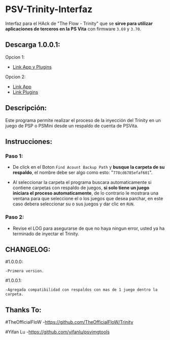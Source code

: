# PSV-Trinity-Interfaz
Interfaz para el HAck de "The Flow - Trinity" que se **sirve para utilizar aplicaciones de terceros en la PS Vita** con firmware `3.69` y `3.70`.

## Descarga 1.0.0.1: 
Opcion 1: 
- [Link App y Plugins](<https://t.co/VuHlrwtWg4>)
  
Opcion 2: 
- [Link App](<https://t.co/I0KLGJTx4m>)
- [Link Plugins](<https://t.co/49SqzIRNHt>)

## Descripción: 

Este programa permite realizar el proceso de la inyección del Trinity en un juego de PSP o PSMini desde un respaldo de cuenta de PSVita.

## Instrucciones: 

### Paso 1:

- De click en el Boton `Find Acount Backup Path` y **busque la carpeta de su respaldo**, el nombre debe ser algo como esto: "`778cd6785efaf601`".
 
- Al seleccionar la carpeta el programa buscara automaticamente si contiene carpetas con respaldo de juegos, **si solo tiene un juego iniciara el proceso automaticamente**, de lo contrario le mostrara una ventana para que seleccione el o los juegos que desea parchar, en este caso debera seleccionar su o sus juegos y dar clic en `RUN`.

### Paso 2:

- Revise el LOG para asegurarse de que no haya ningun error, usted ya ha terminado de inyectar el Trinity.

## CHANGELOG:

#1.0.0.0:

    -Primera version.

#1.0.0.1:

    -Agregada compatibilidad con respaldos con mas de 1 juego dentro la carpeta.

## Thanks To: 

#TheOfficialFloW
-https://github.com/TheOfficialFloW/Trinity

#Yifan Lu
-https://github.com/yifanlu/psvimgtools

